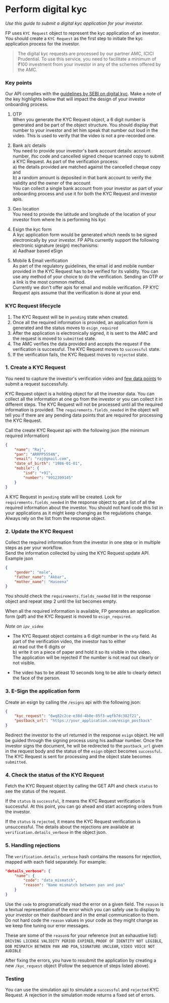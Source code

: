 # Perform digital kyc
*Use this guide to submit a digital kyc application for your investor.*

FP uses `KYC Request` object to represent the kyc application of an investor. You should create a `KYC Request` as the first step to initiate the kyc application process for the investor.  
> The digital kyc requests are processed by our partner AMC, ICICI Prudential. To use this service, you need to facilitate a minimum of ₹100 investment from your investor in any of the schemes offered by the AMC.

### Key points

Our API complies with the [guidelines by SEBI on digital kyc](https://www.sebi.gov.in/legal/circulars/apr-2020/clarification-on-know-your-client-kyc-process-and-use-of-technology-for-kyc_46565.html). Make a note of the key highlights below that will impact the design of your investor onboarding process.

1. OTP  
When you generate the KYC Request object, a 6 digit number is generated and be part of the object structure. You should display that number to your investor and let him speak that number out loud in the video. This is used to verify that the video is not a pre-recorded one.

2. Bank a/c details  
You need to provide your investor's bank account details: account number, ifsc code and cancelled signed cheque scanned copy to submit a KYC Request. As part of the verification process:  
a) the details provided are matched against the cancelled cheque copy and  
b) a random amount is deposited in that bank account to verify the validity and the owner of the account  
You can collect a single bank account from your investor as part of your onboarding process and use it for both the KYC Request and investor apis.

3. Geo location  
You need to provide the latitude and longitude of the location of your investor from where he is performing his kyc

4. Esign the kyc form  
A kyc application form would be generated which needs to be signed electronically by your investor. FP APIs currently support the following electronic signature (esign) mechanisms:  
a) Aadhaar based eSign

5. Mobile & Email verification  
As part of the regulatory guidelines, the email id and mobile number provided in the KYC Request has to be verified for its validity. You can use any method of your choice to do the verification. Sending an OTP or a link is the most common method.  
Currently we don't offer apis for email and mobile verification. FP KYC Request apis assume that the verification is done at your end.

### KYC Request lifecycle
1. The KYC Request will be in `pending` state when created.
2. Once all the required information is provided, an application form is generated and the status moves to `esign_required`
3. After the application is electronically signed, it is sent to the AMC and the request is moved to `submitted` state.
3. The AMC verifies the data provided and accepts the request if the verification is successful. The KYC Request moves to `successful` state.
4. If the verification fails, the KYC Request moves to `rejected` state.

### 1. Create a KYC Request
You need to capture the investor's verification video and [few data points](/identity/required-information) to submit a request successfully.

KYC Request object is a holding object for all the investor data. You can collect all the information at one go from the investor or you can collect it in different steps. The KYC Request will not be processed until all the required information is provided. The `requirements.fields_needed` in the object will tell you if there are any pending data points that are required for processing the KYC Request.

Call the create KYC Request api with the following json (the minimum required information)

```json
{
	"name": "Raj",
	"pan": "ARRPP5554N",
	"email": "raj@gmail.com",
	"date_of_birth": "1986-01-01",
	"mobile": {
		"isd": "+91",
		"number": "9912399145"
	}
}
```
A KYC Request in `pending` state will be created. Look for `requirements.fields_needed` in the response object to get a list of all the required information about the investor. You should not hard code this list in your applications as it might keep changing as the regulations change. Always rely on the list from the response object.

### 2. Update the KYC Request
Collect the required information from the investor in one step or in multiple steps as per your workflow.  
Send the information collected by using the KYC Request update API. Example json

```json
{
	"gender": "male",
	"father_name": "Akbar",
	"mother_name": "Haseena"
}
```
You should check the `requirements.fields_needed` list in the response object and repeat step 2 until the list becomes empty.

When all the required information is available, FP generates an application form (pdf) and the KYC Request is moved to `esign_required`.

*Note on `ipv_video`*  
- The KYC Request object contains a 6 digit number in the `otp` field. As part of the verification video, the investor has to either  
  a) read out the 6 digits or  
  b) write it on a piece of paper and hold it so its visible in the video.  
The application will be rejected if the number is not read out clearly or not visible.

- The video has to be atleast 10 seconds long to be able to clearly detect the face of the person.

### 3. E-Sign the application form

Create an esign by calling the `/esigns` api with the following json:

```json
{
	"kyc_request": "6wq82c2ce-e38d-4b8e-85f3-wqfb7dc382f21",
	"postback_url": "https://your_application.com/esign_postback"
}
```

Redirect the investor to the url returned in the response `esign` object. He will be guided through the signing process using his aadhaar number. Once the investor signs the document, he will be redirected to the `postback_url` given in the request body and the status of the `esign` object becomes `successful`. The KYC Request is sent for processing and the object state becomes `submitted`.

### 4. Check the status of the KYC Request
Fetch the KYC Request object by calling the GET API and check `status` to see the status of the request.

If the `status` is `successful`, it means the KYC Request verification is successful. At this point, you can go ahead and start accepting orders from the investor.

If the `status` is `rejected`, it means the KYC Request verification is unsuccessful. The details about the rejections are available at `verification.details_verbose` in the object json.

### 5. Handling rejections
The `verification.details_verbose` hash contains the reasons for rejection, mapped with each field separately. For example:

```json
"details_verbose": {
	"name": {
		"code": "data_mismatch",
		"reason": "Name mismatch between pan and poa"
	}
}
```
Use the `code` to programatically read the error on a given field. The `reason` is a textual representation of the error which you can safely use to display to your investor on their dashboard and in the email communication to them. Do not hard code the `reason` values in your code as they might change as we keep fine tuning our error messages.

These are some of the `reason`s for your reference (not an exhaustive list): `DRIVING LICENSE VALIDITY PERIOD EXPIRED`, `PROOF OF IDENTITY NOT LEGIBLE`, `DOB MISMATCH BETWEEN PAN AND POA`, `SIGNATURE UNCLEAR`, `VIDEO VOICE NOT AUDIBLE`

After fixing the errors, you have to resubmit the application by creating a new `/kyc_request` object (Follow the sequence of steps listed above).

### Testing
You can use the simulation api to simulate a `successful` and `rejected` KYC Request. A rejection in the simulation mode returns a fixed set of errors.
